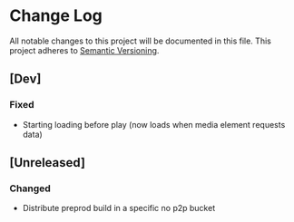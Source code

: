 # Change Log
All notable changes to this project will be documented in this file.
This project adheres to [Semantic Versioning](http://semver.org/).

## [Dev]

### Fixed

- Starting loading before play (now loads when media element requests data)

## [Unreleased]
### Changed
- Distribute preprod build in a specific no p2p bucket

